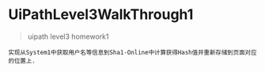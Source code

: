 # UiPathLevel3WalkThrough1

> uipath level3 homework1
``` 
实现从System1中获取用户名等信息到Sha1-Online中计算获得Hash值并重新存储到页面对应的位置上.
``` 
